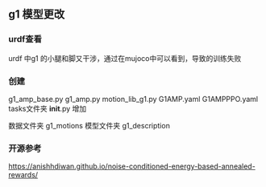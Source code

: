   
## g1 模型更改

### urdf查看
urdf 中g1 的小腿和脚又干涉，通过在mujoco中可以看到，导致的训练失败


###  创建
g1_amp_base.py
g1_amp.py
motion_lib_g1.py
G1AMP.yaml
G1AMPPPO.yaml
tasks文件夹 __init__.py  增加
    
数据文件夹 g1_motions
模型文件夹 g1_description
 
###  开源参考

https://anishhdiwan.github.io/noise-conditioned-energy-based-annealed-rewards/
